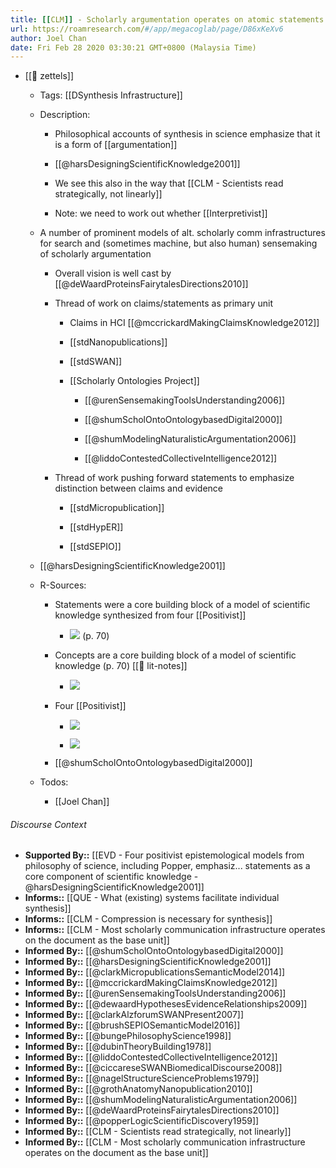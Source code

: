 ```yaml
---
title: [[CLM]] - Scholarly argumentation operates on atomic statements and concepts as fundamental units
url: https://roamresearch.com/#/app/megacoglab/page/D86xKeXv6
author: Joel Chan
date: Fri Feb 28 2020 03:30:21 GMT+0800 (Malaysia Time)
---
```


- [[🌲 zettels]]

    - Tags: [[DSynthesis Infrastructure]]

    - Description:

        - Philosophical accounts of synthesis in science emphasize that it is a form of [[argumentation]]

        - [[@harsDesigningScientificKnowledge2001]]

        - We see this also in the way that [[CLM - Scientists read strategically, not linearly]]

        - Note: we need to work out whether [[Interpretivist]]

    - A number of prominent models of alt. scholarly comm infrastructures for search and (sometimes machine, but also human) sensemaking of scholarly argumentation

        - Overall vision is well cast by [[@deWaardProteinsFairytalesDirections2010]]

        - Thread of work on claims/statements as primary unit

            - Claims in HCI [[@mccrickardMakingClaimsKnowledge2012]]

            - [[stdNanopublications]]

            - [[stdSWAN]]

            - [[Scholarly Ontologies Project]]

                - [[@urenSensemakingToolsUnderstanding2006]]

                - [[@shumScholOntoOntologybasedDigital2000]]

                - [[@shumModelingNaturalisticArgumentation2006]]

                - [[@liddoContestedCollectiveIntelligence2012]]

        - Thread of work pushing forward statements to emphasize distinction between claims and evidence

            - [[stdMicropublication]]

            - [[stdHypER]]

            - [[stdSEPIO]]

    - [[@harsDesigningScientificKnowledge2001]]

    - R-Sources:

        - Statements were a core building block of a model of scientific knowledge synthesized from four [[Positivist]]

            - ![](https://firebasestorage.googleapis.com/v0/b/firescript-577a2.appspot.com/o/imgs%2Fapp%2Fmegacoglab%2FBKdsNedWQB?alt=media&token=8d75e1d8-bd58-439f-a232-a25ebf651691) (p. 70)

        - Concepts are a core building block of a model of scientific knowledge (p. 70) [[📝 lit-notes]]

            - ![](https://firebasestorage.googleapis.com/v0/b/firescript-577a2.appspot.com/o/imgs%2Fapp%2Fmegacoglab%2FJYjCmS2ftQ?alt=media&token=3752423e-86e7-4c31-931e-498bbd54b14d)

        - Four [[Positivist]]

            - ![](https://firebasestorage.googleapis.com/v0/b/firescript-577a2.appspot.com/o/imgs%2Fapp%2Fmegacoglab%2FiQqwB1-Ial?alt=media&token=9a46a986-ca6d-4ba8-85f8-f86aab6bf660)

            - ![](https://firebasestorage.googleapis.com/v0/b/firescript-577a2.appspot.com/o/imgs%2Fapp%2Fmegacoglab%2FME-fGcQ9mR?alt=media&token=5881b8ea-a80e-4c5d-a7b0-4099ceafff13)

        - [[@shumScholOntoOntologybasedDigital2000]]

    - Todos:

        - [[Joel Chan]]

###### Discourse Context

- **Supported By::** [[EVD - Four positivist epistemological models from philosophy of science, including Popper, emphasiz... statements as a core component of scientific knowledge - @harsDesigningScientificKnowledge2001]]
- **Informs::** [[QUE - What (existing) systems facilitate individual synthesis]]
- **Informs::** [[CLM - Compression is necessary for synthesis]]
- **Informs::** [[CLM - Most scholarly communication infrastructure operates on the document as the base unit]]
- **Informed By::** [[@shumScholOntoOntologybasedDigital2000]]
- **Informed By::** [[@harsDesigningScientificKnowledge2001]]
- **Informed By::** [[@clarkMicropublicationsSemanticModel2014]]
- **Informed By::** [[@mccrickardMakingClaimsKnowledge2012]]
- **Informed By::** [[@urenSensemakingToolsUnderstanding2006]]
- **Informed By::** [[@dewaardHypothesesEvidenceRelationships2009]]
- **Informed By::** [[@clarkAlzforumSWANPresent2007]]
- **Informed By::** [[@brushSEPIOSemanticModel2016]]
- **Informed By::** [[@bungePhilosophyScience1998]]
- **Informed By::** [[@dubinTheoryBuilding1978]]
- **Informed By::** [[@liddoContestedCollectiveIntelligence2012]]
- **Informed By::** [[@ciccareseSWANBiomedicalDiscourse2008]]
- **Informed By::** [[@nagelStructureScienceProblems1979]]
- **Informed By::** [[@grothAnatomyNanopublication2010]]
- **Informed By::** [[@shumModelingNaturalisticArgumentation2006]]
- **Informed By::** [[@deWaardProteinsFairytalesDirections2010]]
- **Informed By::** [[@popperLogicScientificDiscovery1959]]
- **Informed By::** [[CLM - Scientists read strategically, not linearly]]
- **Informed By::** [[CLM - Most scholarly communication infrastructure operates on the document as the base unit]]
